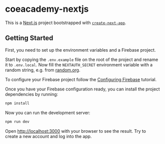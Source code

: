 # coeacademy-nextjs

This is a [Next.js](https://nextjs.org/) project bootstrapped
with [`create-next-app`](https://github.com/vercel/next.js/tree/canary/packages/create-next-app).

## Getting Started

First, you need to set up the environment variables and a Firebase project.

Start by copying the `.env.example` file on the root of the project and rename it to `.env.local`. Now fill the
`NEXTAUTH_SECRET` environment variable with a random string, e.g.
from [random.org](https://www.random.org/strings/?num=1&len=32&digits=on&upperalpha=on&loweralpha=on&unique=on&format=html&rnd=new).

To configure your Firebase project follow the [Configuring Firebase](docs%2Fconfiguring-firebase.md) tutorial.

Once you have your Firebase configuration ready, you can install the project dependencies by running:

```bash
npm install
```

Now you can run the development server:

```bash
npm run dev
```

Open [http://localhost:3000](http://localhost:3000) with your browser to see the result. Try to create a new account and log into the app.
